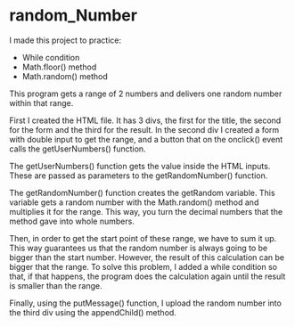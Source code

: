 # random_Number
 
I made this project to practice:

* While condition
* Math.floor() method
* Math.random() method

This program gets a range of 2 numbers and delivers one random number within that range. 

First I created the HTML file. It has 3 divs, the first for the title, the second for the form and the third for the result. In the second div I created a form with double input to get the range, and a button that on the onclick() event calls the getUserNumbers() function.

The getUserNumbers() function gets the value inside the HTML inputs. These are passed as parameters to the getRandomNumber() function.

The getRandomNumber() function creates the getRandom variable. This variable gets a random number with the Math.random() method and multiplies it for the range. This way, you turn the decimal numbers that the method gave into whole numbers. 

Then, in order to get the start point of these range, we have to sum it up. This way guarantees us that the random number is always going to be bigger than the start number. However, the result of this calculation can be bigger that the range. To solve this problem, I added a while condition so that, if that happens, the program does the calculation again until the result is smaller than the range. 

Finally, using the putMessage() function, I upload the random number into the third div using the appendChild() method. 